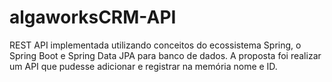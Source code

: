 # algaworksCRM-API
REST API implementada utilizando conceitos do ecossistema Spring, o Spring Boot e Spring Data JPA para banco de dados. A proposta foi realizar um API que pudesse adicionar e registrar na memória nome e ID.
